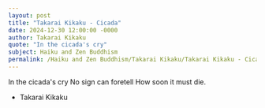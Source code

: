```yaml
---
layout: post
title: "Takarai Kikaku - Cicada"
date: 2024-12-30 12:00:00 -0000
author: Takarai Kikaku
quote: "In the cicada's cry"
subject: Haiku and Zen Buddhism
permalink: /Haiku and Zen Buddhism/Takarai Kikaku/Takarai Kikaku - Cicada
---
```


In the cicada's cry
No sign can foretell
How soon it must die.


- Takarai Kikaku
